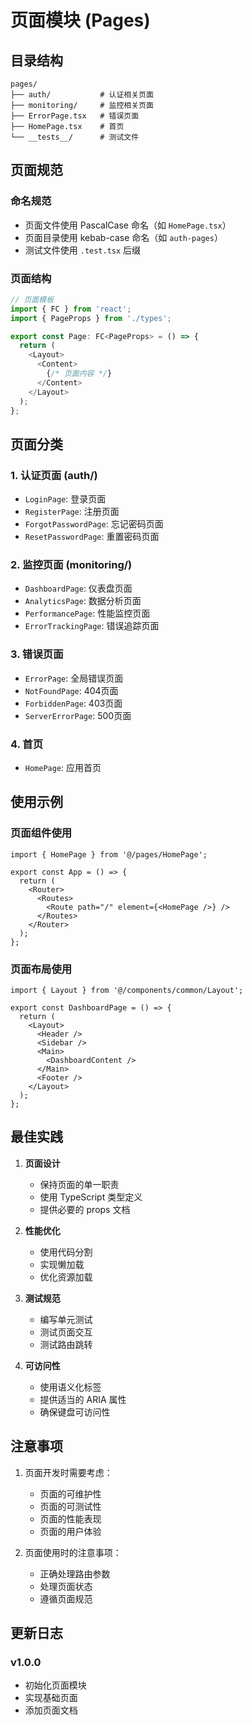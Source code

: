 # 页面模块 (Pages)

## 目录结构

```
pages/
├── auth/           # 认证相关页面
├── monitoring/     # 监控相关页面
├── ErrorPage.tsx   # 错误页面
├── HomePage.tsx    # 首页
└── __tests__/      # 测试文件
```

## 页面规范

### 命名规范
- 页面文件使用 PascalCase 命名（如 `HomePage.tsx`）
- 页面目录使用 kebab-case 命名（如 `auth-pages`）
- 测试文件使用 `.test.tsx` 后缀

### 页面结构
```typescript
// 页面模板
import { FC } from 'react';
import { PageProps } from './types';

export const Page: FC<PageProps> = () => {
  return (
    <Layout>
      <Content>
        {/* 页面内容 */}
      </Content>
    </Layout>
  );
};
```

## 页面分类

### 1. 认证页面 (auth/)
- `LoginPage`: 登录页面
- `RegisterPage`: 注册页面
- `ForgotPasswordPage`: 忘记密码页面
- `ResetPasswordPage`: 重置密码页面

### 2. 监控页面 (monitoring/)
- `DashboardPage`: 仪表盘页面
- `AnalyticsPage`: 数据分析页面
- `PerformancePage`: 性能监控页面
- `ErrorTrackingPage`: 错误追踪页面

### 3. 错误页面
- `ErrorPage`: 全局错误页面
- `NotFoundPage`: 404页面
- `ForbiddenPage`: 403页面
- `ServerErrorPage`: 500页面

### 4. 首页
- `HomePage`: 应用首页

## 使用示例

### 页面组件使用
```tsx
import { HomePage } from '@/pages/HomePage';

export const App = () => {
  return (
    <Router>
      <Routes>
        <Route path="/" element={<HomePage />} />
      </Routes>
    </Router>
  );
};
```

### 页面布局使用
```tsx
import { Layout } from '@/components/common/Layout';

export const DashboardPage = () => {
  return (
    <Layout>
      <Header />
      <Sidebar />
      <Main>
        <DashboardContent />
      </Main>
      <Footer />
    </Layout>
  );
};
```

## 最佳实践

1. **页面设计**
   - 保持页面的单一职责
   - 使用 TypeScript 类型定义
   - 提供必要的 props 文档

2. **性能优化**
   - 使用代码分割
   - 实现懒加载
   - 优化资源加载

3. **测试规范**
   - 编写单元测试
   - 测试页面交互
   - 测试路由跳转

4. **可访问性**
   - 使用语义化标签
   - 提供适当的 ARIA 属性
   - 确保键盘可访问性

## 注意事项

1. 页面开发时需要考虑：
   - 页面的可维护性
   - 页面的可测试性
   - 页面的性能表现
   - 页面的用户体验

2. 页面使用时的注意事项：
   - 正确处理路由参数
   - 处理页面状态
   - 遵循页面规范

## 更新日志

### v1.0.0
- 初始化页面模块
- 实现基础页面
- 添加页面文档 